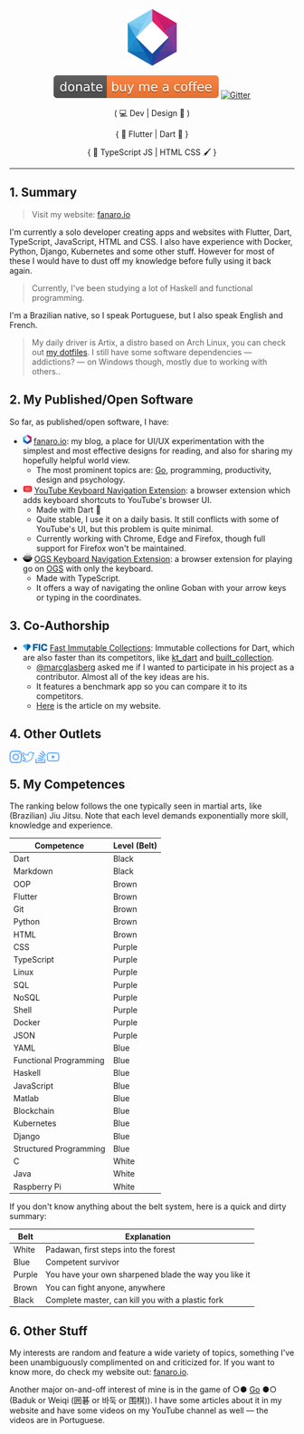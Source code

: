 <p align="center">
  <a href="https://fanaro.io"><img src="assets/logo.png" height="100px" alt="Logo" /></a>
</p>

<p align="center">
  <a href="https://www.buymeacoffee.com/psygo"><img src="assets/buy_me_a_coffee_shield.svg" alt="Buy Me A Coffee" /></a>
  <a href="https://gitter.im/fanaroio/community?utm_source=badge&utm_medium=badge&utm_campaign=pr-badge&utm_content=badge"><img src="https://badges.gitter.im/fanaroio/community.svg" alt="Gitter" /></a>
</p>

<p align="center">
  ( 💻 Dev | Design 🎨 ) 
</p>

<p align="center">
  { 💙 Flutter | Dart 🎯 }
</p>

<p align="center">
  { 💾 TypeScript JS | HTML CSS 🖌 }
</p>

---

## 1. Summary

> Visit my website: [fanaro.io][fanaro.io]

I'm currently a solo developer creating apps and websites with Flutter, Dart, TypeScript, JavaScript, HTML and CSS. I also have experience with Docker, Python, Django, Kubernetes and some other stuff. However for most of these I would have to dust off my knowledge before fully using it back again.

> Currently, I've been studying a lot of Haskell and functional programming.

I'm a Brazilian native, so I speak Portuguese, but I also speak English and French.

> My daily driver is Artix, a distro based on Arch Linux, you can check out [my dotfiles][dotfiles]. I still have some software dependencies &mdash; addictions? &mdash; on Windows though, mostly due to working with others..

[dotfiles]: https://github.com/psygo/dotfiles

## 2. My Published/Open Software

So far, as published/open software, I have:

- [<img alt="fanaro.io" width="15px" src="assets/logo.png"/>][fanaro.io] [fanaro.io][fanaro.io]: my blog, a place for UI/UX experimentation with the simplest and most effective designs for reading, and also for sharing my hopefully helpful world view.
  - The most prominent topics are: [Go][go_wikipedia], programming, productivity, design and psychology.
- [<img alt="YouTube Kbd Nav" width="16px" src="assets/youtube_kbd_nav.svg"/>][youtube_kbd_nav] [YouTube Keyboard Navigation Extension][youtube_kbd_nav]: a browser extension which adds keyboard shortcuts to YouTube's browser UI.
  - Made with Dart 🎯
  - Quite stable, I use it on a daily basis. It still conflicts with some of YouTube's UI, but this problem is quite minimal.
  - Currently working with Chrome, Edge and Firefox, though full support for Firefox won't be maintained.
- [<img alt="OGS Kbd Nav" width="16px" src="assets/ogs_kbd_nav.svg"/>][ogs_kbd_nav] [OGS Keyboard Navigation Extension][ogs_kbd_nav]: a browser extension for playing go on [OGS][ogs] with only the keyboard.
  - Made with TypeScript.
  - It offers a way of navigating the online Goban with your arrow keys or typing in the coordinates.

[ogs]: https://online-go.com
[ogs_kbd_nav]: https://github.com/FanaroEngineering/ogs_kbd_nav
[youtube_kbd_nav]: https://github.com/FanaroEngineering/youtube_kbd_nav

## 3. Co-Authorship

- [<img alt="Fast Immutable Collections" height="13px" src="assets/fic_logo.png"/>][fast_immutable_collections] [Fast Immutable Collections][fast_immutable_collections]: Immutable collections for Dart, which are also faster than its competitors, like [kt_dart][kt_dart] and [built_collection][built_collection].
  - [@marcglasberg][marcglasberg] asked me if I wanted to participate in his project as a contributor. Almost all of the key ideas are his.
  - It features a benchmark app so you can compare it to its competitors.
  - [Here][fanaro.io_fic] is the article on my website.

[built_collection]: https://github.com/google/built_collection.dart
[fanaro.io_fic]: https://fanaro.io/articles/fic/fic.html
[fast_immutable_collections]: https://github.com/marcglasberg/fast_immutable_collections
[kt_dart]: https://github.com/passsy/kt.dart
[marcglasberg]: https://github.com/marcglasberg

## 4. Other Outlets

[<img align="left" alt="Philippe Fanaro | Instagram" width="22px" src="assets/instagram.svg" />][instagram]
[<img align="left" alt="Philippe Fanaro | Twitter" width="22px" src="assets/twitter.svg" />][twitter]
[<img align="left" alt="Philippe Fanaro | LinkedIn" width="22px" src="assets/stackoverflow.svg" />][stackoverflow]
[<img align="left" alt="Philippe Fanaro | YouTube" width="22px" src="assets/youtube.svg" />][youtube]

<br>

[instagram]: https://www.instagram.com/fanaro009/
[fanaro.io]: https://fanaro.io/
[stackoverflow]: https://stackoverflow.com/users/4756173/philippe-fanaro?tab=profile
[twitter]: https://twitter.com/PFanaro
[youtube]: https://www.youtube.com/channel/UCuUK6AAtvo8cTFOJ3OOg9Mw?view_as=subscriber

## 5. My Competences

The ranking below follows the one typically seen in martial arts, like (Brazilian) Jiu Jitsu. Note that each level demands exponentially more skill, knowledge and experience.

| Competence             | Level (Belt) |
| ---------------------- | ------------ |
| Dart                   | Black        |
| Markdown               | Black        |
| OOP                    | Brown        |
| Flutter                | Brown        |
| Git                    | Brown        |
| Python                 | Brown        |
| HTML                   | Brown        |
| CSS                    | Purple       |
| TypeScript             | Purple       |
| Linux                  | Purple       |
| SQL                    | Purple       |
| NoSQL                  | Purple       |
| Shell                  | Purple       |
| Docker                 | Purple       |
| JSON                   | Purple       |
| YAML                   | Blue         |
| Functional Programming | Blue         |
| Haskell                | Blue         |
| JavaScript             | Blue         |
| Matlab                 | Blue         |
| Blockchain             | Blue         |
| Kubernetes             | Blue         |
| Django                 | Blue         |
| Structured Programming | Blue         |
| C                      | White        |
| Java                   | White        |
| Raspberry Pi           | White        |

If you don't know anything about the belt system, here is a quick and dirty summary:

| Belt   | Explanation                                           |
| ------ | ----------------------------------------------------- |
| White  | Padawan, first steps into the forest                  |
| Blue   | Competent survivor                                    |
| Purple | You have your own sharpened blade the way you like it |
| Brown  | You can fight anyone, anywhere                        |
| Black  | Complete master, can kill you with a plastic fork     |

## 6. Other Stuff

My interests are random and feature a wide variety of topics, something I've been unambiguously complimented on and criticized for. If you want to know more, do check my website out: [fanaro.io][fanaro.io].

Another major on-and-off interest of mine is in the game of ○● [Go][go_wikipedia] ●○ (Baduk or Weiqi (囲碁 or 바둑 or 围棋)). I have some articles about it in my website and have some videos on my YouTube channel as well &mdash; the videos are in Portuguese.

[go_wikipedia]: https://en.wikipedia.org/wiki/Go_(game)

